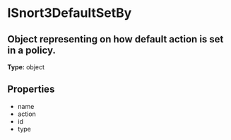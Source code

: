 # ISnort3DefaultSetBy

## Object representing on how default action is set in a policy.

**Type:** object

## Properties
* name
* action
* id
* type
